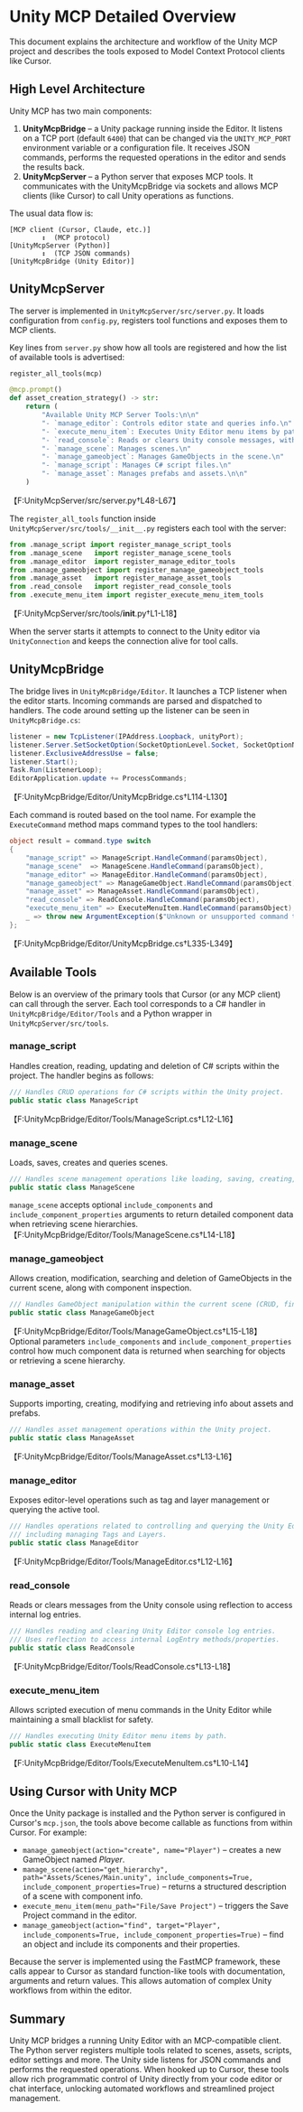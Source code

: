 # Unity MCP Detailed Overview

This document explains the architecture and workflow of the Unity MCP project and describes the tools exposed to Model Context Protocol clients like Cursor.

## High Level Architecture

Unity MCP has two main components:

1. **UnityMcpBridge** – a Unity package running inside the Editor. It listens on a TCP port (default `6400`) that can be changed via the `UNITY_MCP_PORT` environment variable or a configuration file. It receives JSON commands, performs the requested operations in the editor and sends the results back.
2. **UnityMcpServer** – a Python server that exposes MCP tools. It communicates with the UnityMcpBridge via sockets and allows MCP clients (like Cursor) to call Unity operations as functions.

The usual data flow is:

```
[MCP client (Cursor, Claude, etc.)]
        ↕  (MCP protocol)
[UnityMcpServer (Python)]
        ↕  (TCP JSON commands)
[UnityMcpBridge (Unity Editor)]
```

## UnityMcpServer

The server is implemented in `UnityMcpServer/src/server.py`. It loads configuration from `config.py`, registers tool functions and exposes them to MCP clients.

Key lines from `server.py` show how all tools are registered and how the list of available tools is advertised:

```python
register_all_tools(mcp)
```

```python
@mcp.prompt()
def asset_creation_strategy() -> str:
    return (
        "Available Unity MCP Server Tools:\n\n"
        "- `manage_editor`: Controls editor state and queries info.\n"
        "- `execute_menu_item`: Executes Unity Editor menu items by path.\n"
        "- `read_console`: Reads or clears Unity console messages, with filtering options.\n"
        "- `manage_scene`: Manages scenes.\n"
        "- `manage_gameobject`: Manages GameObjects in the scene.\n"
        "- `manage_script`: Manages C# script files.\n"
        "- `manage_asset`: Manages prefabs and assets.\n\n"
    )
```
【F:UnityMcpServer/src/server.py†L48-L67】

The `register_all_tools` function inside `UnityMcpServer/src/tools/__init__.py` registers each tool with the server:

```python
from .manage_script import register_manage_script_tools
from .manage_scene   import register_manage_scene_tools
from .manage_editor  import register_manage_editor_tools
from .manage_gameobject import register_manage_gameobject_tools
from .manage_asset   import register_manage_asset_tools
from .read_console   import register_read_console_tools
from .execute_menu_item import register_execute_menu_item_tools
```
【F:UnityMcpServer/src/tools/__init__.py†L1-L18】

When the server starts it attempts to connect to the Unity editor via `UnityConnection` and keeps the connection alive for tool calls.

## UnityMcpBridge

The bridge lives in `UnityMcpBridge/Editor`. It launches a TCP listener when the editor starts. Incoming commands are parsed and dispatched to handlers. The code around setting up the listener can be seen in `UnityMcpBridge.cs`:

```csharp
listener = new TcpListener(IPAddress.Loopback, unityPort);
listener.Server.SetSocketOption(SocketOptionLevel.Socket, SocketOptionName.ReuseAddress, true);
listener.ExclusiveAddressUse = false;
listener.Start();
Task.Run(ListenerLoop);
EditorApplication.update += ProcessCommands;
```
【F:UnityMcpBridge/Editor/UnityMcpBridge.cs†L114-L130】

Each command is routed based on the tool name. For example the `ExecuteCommand` method maps command types to the tool handlers:

```csharp
object result = command.type switch
{
    "manage_script" => ManageScript.HandleCommand(paramsObject),
    "manage_scene"  => ManageScene.HandleCommand(paramsObject),
    "manage_editor" => ManageEditor.HandleCommand(paramsObject),
    "manage_gameobject" => ManageGameObject.HandleCommand(paramsObject),
    "manage_asset" => ManageAsset.HandleCommand(paramsObject),
    "read_console" => ReadConsole.HandleCommand(paramsObject),
    "execute_menu_item" => ExecuteMenuItem.HandleCommand(paramsObject),
    _ => throw new ArgumentException($"Unknown or unsupported command type: {command.type}"),
};
```
【F:UnityMcpBridge/Editor/UnityMcpBridge.cs†L335-L349】

## Available Tools

Below is an overview of the primary tools that Cursor (or any MCP client) can call through the server. Each tool corresponds to a C# handler in `UnityMcpBridge/Editor/Tools` and a Python wrapper in `UnityMcpServer/src/tools`.

### manage_script
Handles creation, reading, updating and deletion of C# scripts within the project.
The handler begins as follows:
```csharp
/// Handles CRUD operations for C# scripts within the Unity project.
public static class ManageScript
```
【F:UnityMcpBridge/Editor/Tools/ManageScript.cs†L12-L16】

### manage_scene
Loads, saves, creates and queries scenes.
```csharp
/// Handles scene management operations like loading, saving, creating, and querying hierarchy.
public static class ManageScene
```
`manage_scene` accepts optional `include_components` and `include_component_properties` arguments to return detailed component data when retrieving scene hierarchies.
【F:UnityMcpBridge/Editor/Tools/ManageScene.cs†L14-L18】

### manage_gameobject
Allows creation, modification, searching and deletion of GameObjects in the current scene, along with component inspection.
```csharp
/// Handles GameObject manipulation within the current scene (CRUD, find, components).
public static class ManageGameObject
```
【F:UnityMcpBridge/Editor/Tools/ManageGameObject.cs†L15-L18】
Optional parameters `include_components` and `include_component_properties` control how much component data is returned when searching for objects or retrieving a scene hierarchy.

### manage_asset
Supports importing, creating, modifying and retrieving info about assets and prefabs.
```csharp
/// Handles asset management operations within the Unity project.
public static class ManageAsset
```
【F:UnityMcpBridge/Editor/Tools/ManageAsset.cs†L13-L16】

### manage_editor
Exposes editor-level operations such as tag and layer management or querying the active tool.
```csharp
/// Handles operations related to controlling and querying the Unity Editor state,
/// including managing Tags and Layers.
public static class ManageEditor
```
【F:UnityMcpBridge/Editor/Tools/ManageEditor.cs†L12-L16】

### read_console
Reads or clears messages from the Unity console using reflection to access internal log entries.
```csharp
/// Handles reading and clearing Unity Editor console log entries.
/// Uses reflection to access internal LogEntry methods/properties.
public static class ReadConsole
```
【F:UnityMcpBridge/Editor/Tools/ReadConsole.cs†L13-L18】

### execute_menu_item
Allows scripted execution of menu commands in the Unity Editor while maintaining a small blacklist for safety.
```csharp
/// Handles executing Unity Editor menu items by path.
public static class ExecuteMenuItem
```
【F:UnityMcpBridge/Editor/Tools/ExecuteMenuItem.cs†L10-L14】

## Using Cursor with Unity MCP

Once the Unity package is installed and the Python server is configured in Cursor's `mcp.json`, the tools above become callable as functions from within Cursor. For example:

- `manage_gameobject(action="create", name="Player")` – creates a new GameObject named *Player*.
- `manage_scene(action="get_hierarchy", path="Assets/Scenes/Main.unity", include_components=True, include_component_properties=True)` – returns a structured description of a scene with component info.
- `execute_menu_item(menu_path="File/Save Project")` – triggers the Save Project command in the editor.
- `manage_gameobject(action="find", target="Player", include_components=True, include_component_properties=True)` – find an object and include its components and their properties.

Because the server is implemented using the FastMCP framework, these calls appear to Cursor as standard function-like tools with documentation, arguments and return values. This allows automation of complex Unity workflows from within the editor.

## Summary

Unity MCP bridges a running Unity Editor with an MCP-compatible client. The Python server registers multiple tools related to scenes, assets, scripts, editor settings and more. The Unity side listens for JSON commands and performs the requested operations. When hooked up to Cursor, these tools allow rich programmatic control of Unity directly from your code editor or chat interface, unlocking automated workflows and streamlined project management.
